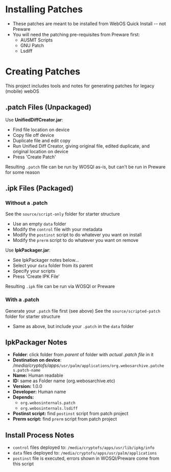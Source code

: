 # Installing Patches

- These patches are meant to be installed from WebOS Quick Install -- not Preware
- You will need the patching pre-requisites from Preware first:
  - AUSMT Scripts
  - GNU Patch
  - Lsdiff

# Creating Patches

This project includes tools and notes for generating patches for legacy (mobile) webOS

## .patch Files (Unpackaged)

Use **UnifiedDiffCreator.jar**:

- Find file location on device
- Copy file off device
- Duplicate file and edit copy
- Run Unified Diff Creator, giving original file, edited duplicate, and original location on device
- Press 'Create Patch'

Resulting `.patch` file can be run by WOSQI as-is, but can't be run in Preware for some reason

## .ipk Files (Packaged)

### Without a .patch
See the `source/script-only` folder for starter structure

- Use an empty `data` folder
- Modify the `control` file with your metadata
- Modify the `postinst` script to do whatever you want on install
- Modify the `prerm` script to do whatever you want on remove

Use **IpkPackager.jar**:

- See IpkPackager notes below...
- Select your `data` folder from its parent
- Specify your scripts
- Press 'Create IPK File'

Resulting `.ipk` file can be run via WOSQI or Preware

### With a .patch
Generate your `.patch` file first (see above)
See the `source/scripted-patch` folder for starter structure

- Same as above, but include your `.patch` in the `data` folder

## IpkPackager Notes

- **Folder**: click folder from *parent* of folder with *actual .patch file* in it
- **Destination on device**: */media/cryptofs/apps*`/usr/palm/applications/org.webosarchive.patches.patch-name`
- **Name:** Human readable
- **ID:** same as Folder name (org.webosarchive.etc)
- **Version:** 1.0.0
- **Developer:** Human name
- **Depends:** 
	- `org.webosinternals.patch`
	- `org.webosinternals.lsdiff`
- **Postinst script:** find `postinst` script from patch project
- **Prerm script:** find `prerm` script from patch project

## Install Process Notes

- `control` files deployed to: `/media/cryptofs/apps/usr/lib/ipkg/info`
- `data` files deployed to: `/media/cryptofs/apps/usr/palm/applications`
- `postinst` file is executed, errors shown in WOSQI/Preware come from this script
